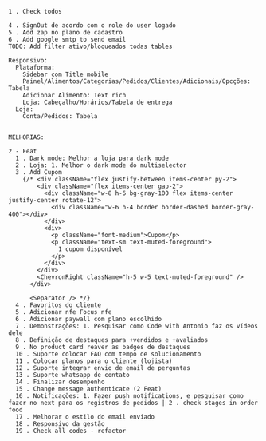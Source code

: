     1 . Check todos

    4 . SignOut de acordo com o role do user logado
    5 . Add zap no plano de cadastro
    6 . Add google smtp to send email
    TODO: Add filter ativo/bloqueados todas tables

    Responsivo:
      Plataforma:
        Sidebar com Title mobile
        Painel/Alimentos/Categorias/Pedidos/Clientes/Adicionais/Opcções: Tabela
        Adicionar Alimento: Text rich
        Loja: Cabeçalho/Horários/Tabela de entrega
      Loja:
        Conta/Pedidos: Tabela
      

    MELHORIAS:

    2 - Feat
      1 . Dark mode: Melhor a loja para dark mode
      2 . Loja: 1. Melhor o dark mode do multiselector
      3 . Add Cupom
        {/* <div className="flex justify-between items-center py-2">
            <div className="flex items-center gap-2">
              <div className="w-8 h-6 bg-gray-100 flex items-center justify-center rotate-12">
                <div className="w-6 h-4 border border-dashed border-gray-400"></div>
              </div>
              <div>
                <p className="font-medium">Cupom</p>
                <p className="text-sm text-muted-foreground">
                  1 cupom disponível
                </p>
              </div>
            </div>
            <ChevronRight className="h-5 w-5 text-muted-foreground" />
          </div>

          <Separator /> */}
      4 . Favoritos do cliente
      5 . Adicionar nfe Focus nfe
      6 . Adicionar paywall com plano escolhido
      7 . Demonstrações: 1. Pesquisar como Code with Antonio faz os vídeos dele
      8 . Definição de destaques para +vendidos e +avaliados
      9 . No product card reaver as badges de destaques
      10 . Suporte colocar FAQ com tempo de solucionamento
      11 . Colocar planos para o cliente (lojista)
      12 . Suporte integrar envio de email de perguntas
      13 . Suporte whatsapp de contato
      14 . Finalizar desempenho
      15 . Change message authenticate (2 Feat)
      16 . Notificações: 1. Fazer push notifications, e pesquisar como fazer no next para os registros de pedidos | 2 . check stages in order food
      17 . Melhorar o estilo do email enviado
      18 . Responsivo da gestão
      19 . Check all codes - refactor